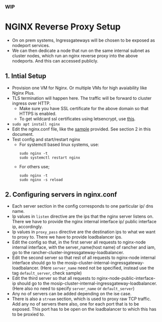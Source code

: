 ### WIP

# NGINX Reverse Proxy Setup

* On on prem systems, Ingressgateways will be chosen to be exposed as nodeport services.
* We can then dedicate a node that run on the same internal subnet as cluster nodes, which run an nginx reverse proxy into the above nodeports. And this can accessed publicly.

## 1. Intial Setup

* Provision one VM for Nginx. Or multiple VMs for high avaiability like Nginx Plus.
* TLS termination will happen here. The traffic will be forward to cluster ingress over HTTP.
  * Make sure you have SSL certificate for the above domain so that HTTPS is enabled.
  * To get wildcard ssl certificates using letsencrypt, use [this](../../../docs/wildcard-ssl-certs-letsencrypt.md).
* `sudo apt install nginx`
* Edit the nginx.conf file, like the [sample](./nginx.conf.sample) provided. See section 2 in this document.
* Test config and start/restart nginx
  * For systemctl based linux systems, use:
    ```
    sudo nginx -t
    sudo systemctl restart nginx
    ```
  * For others use;
    ```
    sudo nginx -t
    sudo nginx -s reload
    ```

## 2. Configuring servers in nginx.conf

* Each server section in the config corresponds to one particular ip/ dns name.
* Ip values in `listen` directive are the ips that the nginx server listens on. There we have to provide the nginx internal interface ip/ public interface ip, accordingly.
* Ip values in `proxy_pass` directive are the destination ips to what we want to proxy to. There we have to provide loadbalancer ips.
* Edit the config so that, in the first server all requests to nginx-node internal interface, with the server_name(host name) of rancher and iam, go to the rancher-cluster-ingressgateway-loadbalancer.
* Edit the second server so that rest of all requests to nginx-node internal interface should go to the mosip-cluster-internal-ingressgateway-loadbalancer. (Here `server_name` need not be specified, instead use the tag `default_server`, check sample)
* Edit the third server so that all requests to nginx-node-public-interface-ip should go to the mosip-cluster-internal-ingressgateway-loadbalancer. (Here also no need to specify `server_name` or `default_server`)
* Any no of servers can be added depending on the ise case.
* There is also a `stream` section, which is used to proxy raw TCP traffic. Add any no of servers there also, one for each port that is to be exposed. This port has to be open on the loadbalancer to which this has to be proxied to.
